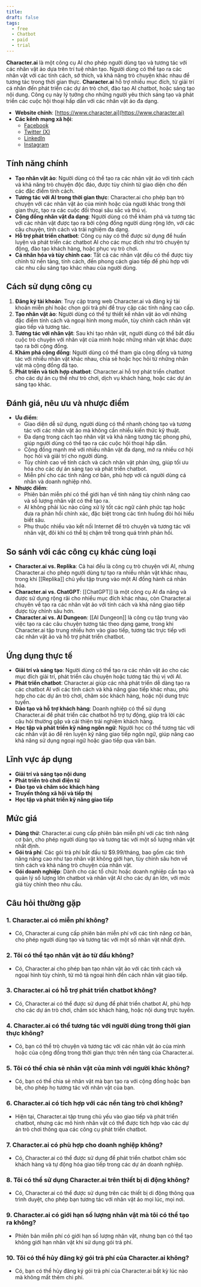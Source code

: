 ```yaml
---
title: 
draft: false
tags:
  - free
  - Chatbot
  - paid
  - trial
---
```

**Character.ai** là một công cụ AI cho phép người dùng tạo và tương tác với các nhân vật ảo dựa trên trí tuệ nhân tạo. Người dùng có thể tạo ra các nhân vật với các tính cách, sở thích, và khả năng trò chuyện khác nhau để tương tác trong thời gian thực. **Character.ai** hỗ trợ nhiều mục đích, từ giải trí cá nhân đến phát triển các dự án trò chơi, đào tạo AI chatbot, hoặc sáng tạo nội dung. Công cụ này lý tưởng cho những người yêu thích sáng tạo và phát triển các cuộc hội thoại hấp dẫn với các nhân vật ảo đa dạng.

- **Website chính**: [https://www.character.ai](https://www.character.ai)
- **Các kênh mạng xã hội**:
    - [Facebook](https://www.facebook.com/characterai)
    - [Twitter (X)](https://www.twitter.com/character_ai)
    - [LinkedIn](https://www.linkedin.com/company/characterai)
    - [Instagram](https://www.instagram.com/character.ai)

## Tính năng chính

- **Tạo nhân vật ảo**: Người dùng có thể tạo ra các nhân vật ảo với tính cách và khả năng trò chuyện độc đáo, được tùy chỉnh từ giao diện cho đến các đặc điểm tính cách.
- **Tương tác với AI trong thời gian thực**: Character.ai cho phép bạn trò chuyện với các nhân vật ảo của mình hoặc của người khác trong thời gian thực, tạo ra các cuộc đối thoại sâu sắc và thú vị.
- **Cộng đồng nhân vật đa dạng**: Người dùng có thể khám phá và tương tác với các nhân vật được tạo ra bởi cộng đồng người dùng rộng lớn, với các câu chuyện, tính cách và trải nghiệm đa dạng.
- **Hỗ trợ phát triển chatbot**: Công cụ này có thể được sử dụng để huấn luyện và phát triển các chatbot AI cho các mục đích như trò chuyện tự động, đào tạo khách hàng, hoặc phục vụ trò chơi.
- **Cá nhân hóa và tùy chỉnh cao**: Tất cả các nhân vật đều có thể được tùy chỉnh từ nền tảng, tính cách, đến phong cách giao tiếp để phù hợp với các nhu cầu sáng tạo khác nhau của người dùng.

## Cách sử dụng công cụ

1. **Đăng ký tài khoản**: Truy cập trang web Character.ai và đăng ký tài khoản miễn phí hoặc chọn gói trả phí để truy cập các tính năng cao cấp.
2. **Tạo nhân vật ảo**: Người dùng có thể tự thiết kế nhân vật ảo với những đặc điểm tính cách và ngoại hình mong muốn, tùy chỉnh cách nhân vật giao tiếp và tương tác.
3. **Tương tác với nhân vật**: Sau khi tạo nhân vật, người dùng có thể bắt đầu cuộc trò chuyện với nhân vật của mình hoặc những nhân vật khác được tạo ra bởi cộng đồng.
4. **Khám phá cộng đồng**: Người dùng có thể tham gia cộng đồng và tương tác với nhiều nhân vật khác nhau, chia sẻ hoặc học hỏi từ những nhân vật mà cộng đồng đã tạo.
5. **Phát triển và tích hợp chatbot**: Character.ai hỗ trợ phát triển chatbot cho các dự án cụ thể như trò chơi, dịch vụ khách hàng, hoặc các dự án sáng tạo khác.

## Đánh giá, nêu ưu và nhược điểm

- **Ưu điểm**:
    - Giao diện dễ sử dụng, người dùng có thể nhanh chóng tạo và tương tác với các nhân vật ảo mà không cần nhiều kiến thức kỹ thuật.
    - Đa dạng trong cách tạo nhân vật và khả năng tương tác phong phú, giúp người dùng có thể tạo ra các cuộc hội thoại hấp dẫn.
    - Cộng đồng mạnh mẽ với nhiều nhân vật đa dạng, mở ra nhiều cơ hội học hỏi và giải trí cho người dùng.
    - Tùy chỉnh cao về tính cách và cách nhân vật phản ứng, giúp tối ưu hóa cho các dự án sáng tạo và phát triển chatbot.
    - Miễn phí cho các tính năng cơ bản, phù hợp với cả người dùng cá nhân và doanh nghiệp nhỏ.
- **Nhược điểm**:
    - Phiên bản miễn phí có thể giới hạn về tính năng tùy chỉnh nâng cao và số lượng nhân vật có thể tạo ra.
    - AI không phải lúc nào cũng xử lý tốt các ngữ cảnh phức tạp hoặc đưa ra phản hồi chính xác, đặc biệt trong các tình huống đòi hỏi hiểu biết sâu.
    - Phụ thuộc nhiều vào kết nối Internet để trò chuyện và tương tác với nhân vật, đôi khi có thể bị chậm trễ trong quá trình phản hồi.

## So sánh với các công cụ khác cùng loại

- **Character.ai vs. Replika**: Cả hai đều là công cụ trò chuyện với AI, nhưng Character.ai cho phép người dùng tự tạo ra nhiều nhân vật khác nhau, trong khi [[Replika]] chủ yếu tập trung vào một AI đồng hành cá nhân hóa.
- **Character.ai vs. ChatGPT**: [[ChatGPT]] là một công cụ AI đa năng và được sử dụng rộng rãi cho nhiều mục đích khác nhau, còn Character.ai chuyên về tạo ra các nhân vật ảo với tính cách và khả năng giao tiếp được tùy chỉnh sâu hơn.
- **Character.ai vs. AI Dungeon**: [[AI Dungeon]] là công cụ tập trung vào việc tạo ra các câu chuyện tương tác theo dạng game, trong khi Character.ai tập trung nhiều hơn vào giao tiếp, tương tác trực tiếp với các nhân vật ảo và hỗ trợ phát triển chatbot.

## Ứng dụng thực tế

- **Giải trí và sáng tạo**: Người dùng có thể tạo ra các nhân vật ảo cho các mục đích giải trí, phát triển câu chuyện hoặc tương tác thú vị với AI.
- **Phát triển chatbot**: Character.ai giúp các nhà phát triển dễ dàng tạo ra các chatbot AI với các tính cách và khả năng giao tiếp khác nhau, phù hợp cho các dự án trò chơi, chăm sóc khách hàng, hoặc nội dung trực tuyến.
- **Đào tạo và hỗ trợ khách hàng**: Doanh nghiệp có thể sử dụng Character.ai để phát triển các chatbot hỗ trợ tự động, giúp trả lời các câu hỏi thường gặp và cải thiện trải nghiệm khách hàng.
- **Học tập và phát triển kỹ năng ngôn ngữ**: Người học có thể tương tác với các nhân vật ảo để rèn luyện kỹ năng giao tiếp ngôn ngữ, giúp nâng cao khả năng sử dụng ngoại ngữ hoặc giao tiếp qua văn bản.

## Lĩnh vực áp dụng

- **Giải trí và sáng tạo nội dung**
- **Phát triển trò chơi điện tử**
- **Đào tạo và chăm sóc khách hàng**
- **Truyền thông xã hội và tiếp thị**
- **Học tập và phát triển kỹ năng giao tiếp**

## Mức giá

- **Dùng thử**: Character.ai cung cấp phiên bản miễn phí với các tính năng cơ bản, cho phép người dùng tạo và tương tác với một số lượng nhân vật nhất định.
- **Gói trả phí**: Các gói trả phí bắt đầu từ $9.99/tháng, bao gồm các tính năng nâng cao như tạo nhân vật không giới hạn, tùy chỉnh sâu hơn về tính cách và khả năng trò chuyện của nhân vật.
- **Gói doanh nghiệp**: Dành cho các tổ chức hoặc doanh nghiệp cần tạo và quản lý số lượng lớn chatbot và nhân vật AI cho các dự án lớn, với mức giá tùy chỉnh theo nhu cầu.

## Câu hỏi thường gặp

### 1. **Character.ai có miễn phí không?**

- Có, Character.ai cung cấp phiên bản miễn phí với các tính năng cơ bản, cho phép người dùng tạo và tương tác với một số nhân vật nhất định.

### 2. **Tôi có thể tạo nhân vật ảo từ đầu không?**

- Có, Character.ai cho phép bạn tạo nhân vật ảo với các tính cách và ngoại hình tùy chỉnh, từ mô tả ngoại hình đến cách nhân vật giao tiếp.

### 3. **Character.ai có hỗ trợ phát triển chatbot không?**

- Có, Character.ai có thể được sử dụng để phát triển chatbot AI, phù hợp cho các dự án trò chơi, chăm sóc khách hàng, hoặc nội dung trực tuyến.

### 4. **Character.ai có thể tương tác với người dùng trong thời gian thực không?**

- Có, bạn có thể trò chuyện và tương tác với các nhân vật ảo của mình hoặc của cộng đồng trong thời gian thực trên nền tảng của Character.ai.

### 5. **Tôi có thể chia sẻ nhân vật của mình với người khác không?**

- Có, bạn có thể chia sẻ nhân vật mà bạn tạo ra với cộng đồng hoặc bạn bè, cho phép họ tương tác với nhân vật của bạn.

### 6. **Character.ai có tích hợp với các nền tảng trò chơi không?**

- Hiện tại, Character.ai tập trung chủ yếu vào giao tiếp và phát triển chatbot, nhưng các mô hình nhân vật có thể được tích hợp vào các dự án trò chơi thông qua các công cụ phát triển chatbot.

### 7. **Character.ai có phù hợp cho doanh nghiệp không?**

- Có, Character.ai có thể được sử dụng để phát triển chatbot chăm sóc khách hàng và tự động hóa giao tiếp trong các dự án doanh nghiệp.

### 8. **Tôi có thể sử dụng Character.ai trên thiết bị di động không?**

- Có, Character.ai có thể được sử dụng trên các thiết bị di động thông qua trình duyệt, cho phép bạn tương tác với nhân vật ảo mọi lúc, mọi nơi.

### 9. **Character.ai có giới hạn số lượng nhân vật mà tôi có thể tạo ra không?**

- Phiên bản miễn phí có giới hạn số lượng nhân vật, nhưng bạn có thể tạo không giới hạn nhân vật khi sử dụng gói trả phí.

### 10. **Tôi có thể hủy đăng ký gói trả phí của Character.ai không?**

- Có, bạn có thể hủy đăng ký gói trả phí của Character.ai bất kỳ lúc nào mà không mất thêm chi phí.